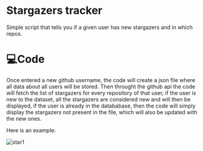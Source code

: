 # Stargazers tracker
Simple script that tells you if a given user has new stargazers and in which repos.

# 💻Code

Once entered a new github username, the code will create a json file where all data about all users will be stored. Then throught the github api the code will fetch the list of stargazers for every repository of that user, if the user is new to the dataset, all the stargazers are considered new and will then be displayed, if the user is already in the datababase, then the code will simply display the stargazers not present in the file, which will also be updated with the new ones.

Here is an example:


![star1](https://github.com/user-attachments/assets/b808c662-bb7c-4869-bed8-19290e981380)

